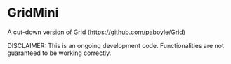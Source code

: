 # GridMini
A cut-down version of Grid (https://github.com/paboyle/Grid)

DISCLAIMER: This is an ongoing development code. Functionalities are not guaranteed to be working correctly. 
